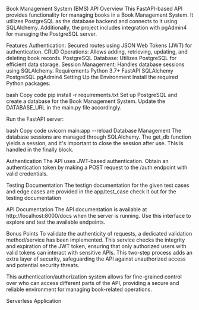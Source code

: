 Book Management System (BMS) API
Overview
This FastAPI-based API provides functionality for managing books in a Book Management System. It utilizes PostgreSQL as the database backend and connects to it using SQLAlchemy. Additionally, the project includes integration with pgAdmin4 for managing the PostgreSQL server.

Features
Authentication: Secured routes using JSON Web Tokens (JWT) for authentication.
CRUD Operations: Allows adding, retrieving, updating, and deleting book records.
PostgreSQL Database: Utilizes PostgreSQL for efficient data storage.
Session Management: Handles database sessions using SQLAlchemy.
Requirements
Python 3.7+
FastAPI
SQLAlchemy
PostgreSQL
pgAdmin4
Setting Up the Environment
Install the required Python packages:

bash
Copy code
pip install -r requirements.txt
Set up PostgreSQL and create a database for the Book Management System. Update the DATABASE_URL in the main.py file accordingly.

Run the FastAPI server:

bash
Copy code
uvicorn main:app --reload
Database Management
The database sessions are managed through SQLAlchemy. The get_db function yields a session, and it's important to close the session after use. This is handled in the finally block.

Authentication
The API uses JWT-based authentication. Obtain an authentication token by making a POST request to the /auth endpoint with valid credentials.

Testing Documentation
The testign documentation for the given test cases and edge cases are provided in the app/test_case check it out for the testing documentation

API Documentation
The API documentation is available at http://localhost:8000/docs when the server is running. Use this interface to explore and test the available endpoints.

Bonus Points
To validate the authenticity of requests, a dedicated validation method/service has been implemented. This service checks the integrity and expiration of the JWT token, ensuring that only authorized users with valid tokens can interact with sensitive APIs. This two-step process adds an extra layer of security, safeguarding the API against unauthorized access and potential security threats.

This authentication/authorization system allows for fine-grained control over who can access different parts of the API, providing a secure and reliable environment for managing book-related operations.

Serverless Application


